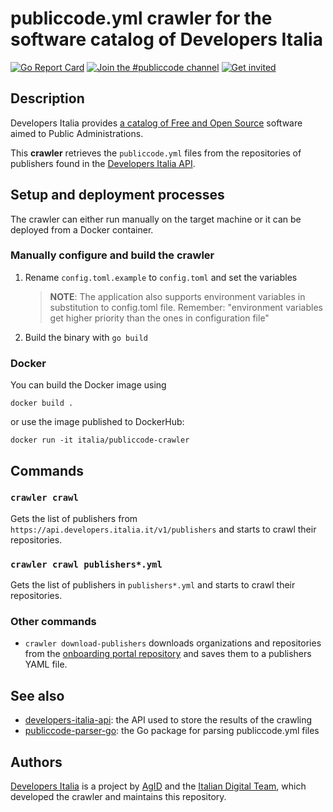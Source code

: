 # publiccode.yml crawler for the software catalog of Developers Italia

[![Go Report Card](https://goreportcard.com/badge/github.com/italia/publiccode-crawler/v3)](https://goreportcard.com/report/github.com/italia/publiccode-crawler/v3)
[![Join the #publiccode channel](https://img.shields.io/badge/Slack%20channel-%23publiccode-blue.svg?logo=slack)](https://developersitalia.slack.com/messages/CAM3F785T)
[![Get invited](https://slack.developers.italia.it/badge.svg)](https://slack.developers.italia.it/)

## Description

Developers Italia provides [a catalog of Free and Open Source](https://developers.italia.it/en/search)
software aimed to Public Administrations.

This **crawler** retrieves the `publiccode.yml` files from the
repositories of publishers found in the [Developers Italia API](https://github.com/italia/developers-italia-api).

## Setup and deployment processes

The crawler can either run manually on the target machine or it can be deployed
from a Docker container.

### Manually configure and build the crawler

1. Rename `config.toml.example` to `config.toml` and set the variables

   > **NOTE**: The application also supports environment variables in substitution
   > to config.toml file. Remember: "environment variables get higher priority than
   > the ones in configuration file"

2. Build the binary with `go build`

### Docker

You can build the Docker image using

```console
docker build .
```

or use the image published to DockerHub:

```console
docker run -it italia/publiccode-crawler
```

## Commands

### `crawler crawl`

Gets the list of publishers from `https://api.developers.italia.it/v1/publishers`
and starts to crawl their repositories.

### `crawler crawl publishers*.yml`

Gets the list of publishers in `publishers*.yml` and starts to crawl
their repositories.

### Other commands

* `crawler download-publishers` downloads organizations and repositories from
  the [onboarding portal repository](https://github.com/italia/developers-italia-onboarding)
  and saves them to a publishers YAML file.

## See also

* [developers-italia-api](https://github.com/italia/developers-italia-api): the API
  used to store the results of the crawling
* [publiccode-parser-go](https://github.com/italia/publiccode-parser-go): the Go
  package for parsing publiccode.yml files

## Authors

[Developers Italia](https://developers.italia.it) is a project by
[AgID](https://www.agid.gov.it/) and the
[Italian Digital Team](https://teamdigitale.governo.it/), which developed the
crawler and maintains this repository.
